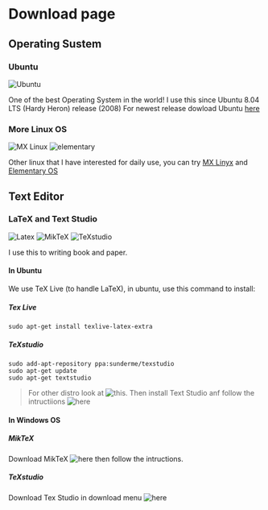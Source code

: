 # Download page
## Operating Sustem
### Ubuntu
![Ubuntu](https://assets.ubuntu.com/v1/8dd99b80-ubuntu-logo14.png)

One of the best Operating System in the world! I use this since Ubuntu 8.04 LTS (Hardy Heron) release (2008)
For newest release dowload Ubuntu [here](https://ubuntu.com/download/desktop)
### More Linux OS
![MX Linux](https://mxlinux.org/wp-content/uploads/2019/01/MX-Menu-icon-pyramids.svg)
![elementary](https://elementary.io/images/icons/places/128/distributor-logo.svg)

Other linux that I have interested for daily use, you can try [MX Linyx](https://mxlinux.org) and [Elementary OS](https://elementary.io/)

## Text Editor 
### LaTeX and Text Studio
![Latex](https://www.latex-project.org/img/latex-project-logo.svg)
![MikTeX](https://miktex.org/images/header.png)
![TeXstudio](https://www.texstudio.org/images/texstudio128x128.png)

I use this to writing book and paper.
#### In Ubuntu
We use TeX Live (to handle LaTeX), in ubuntu, use this command to install:
##### Tex Live

   `sudo apt-get install texlive-latex-extra`

##### TeXstudio

   ```
   sudo add-apt-repository ppa:sunderme/texstudio
   sudo apt-get update
   sudo apt-get textstudio
   ```

   >For other distro look at ![this](https://www.tug.org/texlive/).
   >Then install Text Studio anf follow the intructiions ![here](https://www.texstudio.org/)

#### In Windows OS
##### MikTeX

   Download MikTeX ![here](https://miktex.org/) then follow the intructions.
    
##### TeXstudio

   Download Tex Studio in download menu ![here](https://www.texstudio.org/)
